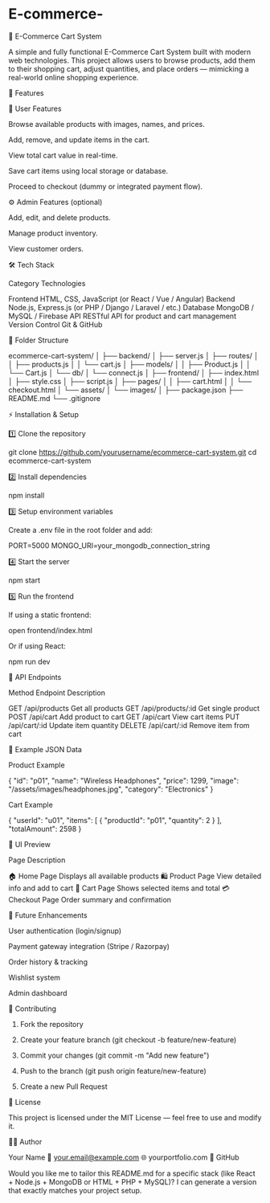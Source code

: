 # E-commerce-

🛒 E-Commerce Cart System

A simple and fully functional E-Commerce Cart System built with modern web technologies.
This project allows users to browse products, add them to their shopping cart, adjust quantities, and place orders — mimicking a real-world online shopping experience.

🚀 Features

🧩 User Features

Browse available products with images, names, and prices.

Add, remove, and update items in the cart.

View total cart value in real-time.

Save cart items using local storage or database.

Proceed to checkout (dummy or integrated payment flow).


⚙️ Admin Features (optional)

Add, edit, and delete products.

Manage product inventory.

View customer orders.

🛠️ Tech Stack

Category	Technologies

Frontend	HTML, CSS, JavaScript (or React / Vue / Angular)
Backend	Node.js, Express.js (or PHP / Django / Laravel / etc.)
Database	MongoDB / MySQL / Firebase
API	RESTful API for product and cart management
Version Control	Git & GitHub

📂 Folder Structure

ecommerce-cart-system/
│
├── backend/
│   ├── server.js
│   ├── routes/
│   │   ├── products.js
│   │   └── cart.js
│   ├── models/
│   │   ├── Product.js
│   │   └── Cart.js
│   └── db/
│       └── connect.js
│
├── frontend/
│   ├── index.html
│   ├── style.css
│   ├── script.js
│   ├── pages/
│   │   ├── cart.html
│   │   └── checkout.html
│   └── assets/
│       └── images/
│
├── package.json
├── README.md
└── .gitignore

⚡ Installation & Setup

1️⃣ Clone the repository

git clone https://github.com/yourusername/ecommerce-cart-system.git
cd ecommerce-cart-system

2️⃣ Install dependencies

npm install

3️⃣ Setup environment variables

Create a .env file in the root folder and add:

PORT=5000
MONGO_URI=your_mongodb_connection_string

4️⃣ Start the server

npm start

5️⃣ Run the frontend

If using a static frontend:

open frontend/index.html

Or if using React:

npm run dev

🧠 API Endpoints

Method	Endpoint	Description

GET	/api/products	Get all products
GET	/api/products/:id	Get single product
POST	/api/cart	Add product to cart
GET	/api/cart	View cart items
PUT	/api/cart/:id	Update item quantity
DELETE	/api/cart/:id	Remove item from cart

💾 Example JSON Data

Product Example

{
  "id": "p01",
  "name": "Wireless Headphones",
  "price": 1299,
  "image": "/assets/images/headphones.jpg",
  "category": "Electronics"
}

Cart Example

{
  "userId": "u01",
  "items": [
    {
      "productId": "p01",
      "quantity": 2
    }
  ],
  "totalAmount": 2598
}

🎨 UI Preview

Page	Description

🏠 Home Page	Displays all available products
🛍 Product Page	View detailed info and add to cart
🛒 Cart Page	Shows selected items and total
💳 Checkout Page	Order summary and confirmation


🧩 Future Enhancements

User authentication (login/signup)

Payment gateway integration (Stripe / Razorpay)

Order history & tracking

Wishlist system

Admin dashboard

🤝 Contributing

1. Fork the repository


2. Create your feature branch (git checkout -b feature/new-feature)


3. Commit your changes (git commit -m "Add new feature")


4. Push to the branch (git push origin feature/new-feature)


5. Create a new Pull Request


📜 License

This project is licensed under the MIT License — feel free to use and modify it.


🧑‍💻 Author

Your Name
📧 your.email@example.com
🌐 yourportfolio.com
🐙 GitHub

Would you like me to tailor this README.md for a specific stack (like React + Node.js + MongoDB or HTML + PHP + MySQL)?
I can generate a version that exactly matches your project setup.

